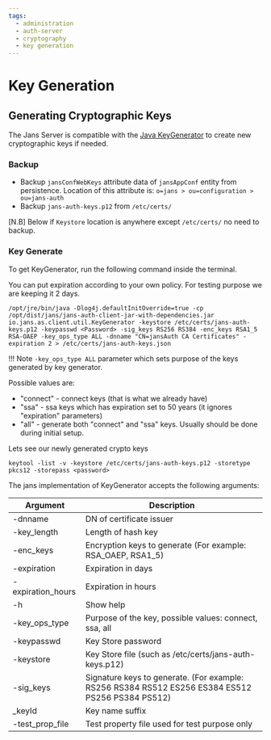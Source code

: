 ```yaml
---
tags:
  - administration
  - auth-server
  - cryptography
  - key generation
---
```


# Key Generation 

## Generating Cryptographic Keys

The Jans Server is compatible with the [Java KeyGenerator](https://github.com/JanssenProject/jans/blob/main/jans-auth-server/client/src/main/java/io/jans/as/client/util/KeyGenerator.java) to create new cryptographic keys if needed.

### Backup

* Backup `jansConfWebKeys` attribute data of `jansAppConf` entity from persistence. Location of this attribute is: `o=jans > ou=configuration > ou=jans-auth`
* Backup `jans-auth-keys.p12` from `/etc/certs/`

[N.B] Below if `Keystore` location is anywhere except `/etc/certs/` no need to backup.

### Key Generate
To get KeyGenerator, run the following command inside the terminal.

You can put expiration according to your own policy. For testing purpose we are keeping it 2 days.

```commandLine
/opt/jre/bin/java -Dlog4j.defaultInitOverride=true -cp /opt/dist/jans/jans-auth-client-jar-with-dependencies.jar io.jans.as.client.util.KeyGenerator -keystore /etc/certs/jans-auth-keys.p12 -keypasswd <Password> -sig_keys RS256 RS384 -enc_keys RSA1_5 RSA-OAEP -key_ops_type ALL -dnname "CN=jansAuth CA Certificates" -expiration 2 > /etc/certs/jans-auth-keys.json
```

!!! Note
    `-key_ops_type ALL` parameter which sets purpose of the keys generated by key generator.

Possible values are:

- "connect" - connect keys (that is what we already have)
- "ssa" - ssa keys which has expiration set to 50 years (it ignores "expiration" parameters)
- "all" - generate both "connect" and "ssa" keys. Usually should be done during initial setup.

Lets see our newly generated crypto keys

```commandLine
keytool -list -v -keystore /etc/certs/jans-auth-keys.p12 -storetype pkcs12 -storepass <password>
```

The jans implementation of KeyGenerator accepts the following arguments:

| Argument	        | Description                                                                                       |
|-------------------|---------------------------------------------------------------------------------------------------|
| -dnname           | DN of certificate issuer                                                                          |
| -key_length       | Length of hash key                                                                                |
| -enc_keys         | Encryption keys to generate (For example: RSA_OAEP, RSA1_5)                                       |
| -expiration       | Expiration in days                                                                                |
| -expiration_hours | Expiration in hours                                                                               |
| -h                | Show help                                                                                         |
| -key_ops_type     | Purpose of the key, possible values: connect, ssa, all                                            |
| -keypasswd        | Key Store password                                                                                |
| -keystore         | Key Store file (such as /etc/certs/jans-auth-keys.p12)                                            |
| -sig_keys         | Signature keys to generate. (For example: RS256 RS384 RS512 ES256 ES384 ES512 PS256 PS384 PS512)  |
| _keyId            | Key name suffix                                                                                   |
| -test_prop_file   | Test property file used for test purpose only                                                     |


